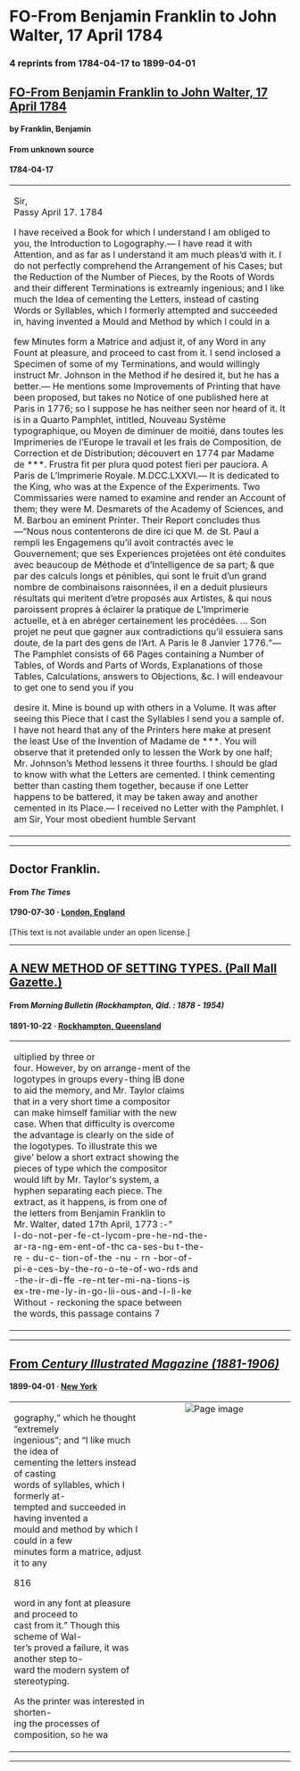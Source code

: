 
# FO-From Benjamin Franklin to John Walter, 17 April 1784

### 4 reprints from 1784-04-17 to 1899-04-01

## [FO-From Benjamin Franklin to John Walter, 17 April 1784](https://founders.archives.gov/documents/Franklin/01-42-02-0104)

#### by Franklin, Benjamin

#### From unknown source

#### 1784-04-17

<table style="width: 100%;"><tr><td style="width: 50%">

Sir,  
Passy April 17. 1784  
  
I have received a Book for which I understand I am obliged to you, the Introduction to Logography.— I have read it with Attention, and as far as I understand it am much pleas’d with it. I do not perfectly comprehend the Arrangement of his Cases; but the Reduction of the Number of Pieces, by the Roots of Words and their different Terminations is extreamly ingenious; and I like much the Idea of cementing the Letters, instead of casting Words or Syllables, which I formerly attempted and succeeded in, having invented a Mould and Method by which I could in a  
  
few Minutes form a Matrice and adjust it, of any Word in any Fount at pleasure, and proceed to cast from it. I send inclosed a Specimen of some of my Terminations, and would willingly instruct Mr. Johnson in the Method if he desired it, but he has a better.— He mentions some Improvements of Printing that have been proposed, but takes no Notice of one published here at Paris in 1776; so I suppose he has neither seen nor heard of it. It is in a Quarto Pamphlet, intitled, Nouveau Systéme typographique, ou Moyen de diminuer de moitié, dans toutes les Imprimeries de l’Europe le travail et les frais de Composition, de Correction et de Distribution; découvert en 1774 par Madame de ***. Frustra fit per plura quod potest fieri per pauciora. A Paris de L’lmprimerie Royale. M.DCC.LXXVI.— It is dedicated to the King, who was at the Expence of the Experiments. Two Commissaries were named to examine and render an Account of them; they were M. Desmarets of the Academy of Sciences, and M. Barbou an eminent Printer. Their Report concludes thus—“Nous nous contenterons de dire ici que M. de St. Paul a rempli les Engagemens qu’il avoit contractés avec le Gouvernement; que ses Experiences projetées ont été conduites avec beaucoup de Méthode et d’Intelligence de sa part; &amp; que par des calculs longs et pénibles, qui sont le fruit d’un grand nombre de combinaisons raisonnées, il en a deduit plusieurs résultats qui meritent d’etre proposés aux Artistes, &amp; qui nous paroissent propres à éclairer la pratique de L’Imprimerie actuelle, et à en abréger certainement les procédées. … Son projet ne peut que gagner aux contradictions qu’il essuiera sans doute, de la part des gens de l’Art. A Paris le 8 Janvier 1776.”— The Pamphlet consists of 66 Pages containing a Number of Tables, of Words and Parts of Words, Explanations of those Tables, Calculations, answers to Objections, &amp;c. I will endeavour to get one to send you if you  
  
desire it. Mine is bound up with others in a Volume. It was after seeing this Piece that I cast the Syllables I send you a sample of. I have not heard that any of the Printers here make at present the least Use of the Invention of Madame de ***. You will observe that it pretended only to lessen the Work by one half; Mr. Johnson’s Method lessens it three fourths. I should be glad to know with what the Letters are cemented. I think cementing better than casting them together, because if one Letter happens to be battered, it may be taken away and another cemented in its Place.— I received no Letter with the Pamphlet. I am Sir, Your most obedient humble Servant
</td></tr></table>

---

## Doctor Franklin.

#### From _The Times_

#### 1790-07-30 &middot; [London, England](http://dbpedia.org/resource/London)

[This text is not available under an open license.]

---

## [A NEW METHOD OF SETTING TYPES. (Pall Mall Gazette.)](http://trove.nla.gov.au/ndp/del/article/52425604)

#### From _Morning Bulletin (Rockhampton, Qld. : 1878 - 1954)_

#### 1891-10-22 &middot; [Rockhampton, Queensland](http://dbpedia.org/resource/Rockhampton)

<table style="width: 100%;"><tr><td style="width: 50%">

ultiplied by three or  
four. However, by on arrange-ment of the  
logotypes in groups every-thing ÍB done  
to aid the memory, and Mr. Taylor claims  
that in a very short time a compositor  
can make himself familiar with the new  
case. When that difficulty is overcome  
the advantage is clearly on the side of  
the logotypes. To illustrate this we  
give&#x27; below a short extract showing the  
pieces of type which the compositor  
would lift by Mr. Taylor&#x27;s system, a  
hyphen separating each piece. The  
extract, as it happens, is from one of  
the letters from Benjamin Franklin to  
Mr. Walter, dated 17th April, 1773 :-&quot;  
I-do-not-per-fe-ct-lycom-pre-he-nd-the-  
ar-ra-ng-em-ent-of-thc  ca-ses-bu t-the-  
re - du-c- tion-of-the -nu - rn -bor-of-  
pi-e-ces-by-the-ro-o-te-of-wo-rds and  
-the-ir-di-ffe -re-nt ter-mi-na-tions-is  
ex-tre-me-ly-in-go-lii-ous-and-I-li-ke  
Without - reckoning the space between  
the words, this passage contains 7
</td></tr></table>

---

## [From _Century Illustrated Magazine (1881-1906)_](https://archive.org/details/sim_century-illustrated-monthly-magazine_1899-04_57_6/page/n12/mode/1up?view=theater)

#### 1899-04-01 &middot; [New York](http://dbpedia.org/resource/New_York_City)

<table style="width: 100%;"><tr><td style="width: 50%">

  
gography,” which he thought “extremely  
ingenious”; and “I like much the idea of  
cementing the letters instead of casting  
words of syllables, which I formerly at-  
tempted and succeeded in having invented a  
mould and method by which I could in a few  
minutes form a matrice, adjust it to any  
  
  
  
816  
  
word in any font at pleasure and proceed to  
cast from it.” Though this scheme of Wal-  
ter’s proved a failure, it was another step to-  
ward the modern system of stereotyping.  
  
As the printer was interested in shorten-  
ing the processes of composition, so he wa
</td><td style="width: 50%; max-height: 75%; margin: auto; display: block;">
<img alt="Page image" src="https://iiif.archive.org/iiif/sim_century-illustrated-monthly-magazine_1899-04_57_6&#0036;12/pct:45.542950,80.731441,35.940032,9.143013/600,/0/default.jpg"/>
</td>
</tr></table>

---

